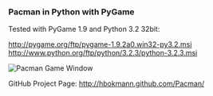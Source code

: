 ### Pacman in Python with PyGame

Tested with PyGame 1.9 and Python 3.2 32bit:

http://pygame.org/ftp/pygame-1.9.2a0.win32-py3.2.msi
http://www.python.org/ftp/python/3.2.3/python-3.2.3.msi

![Pacman Game Window](https://raw.github.com/hbokmann/Pacman/master/images/pacman.jpg)

GitHub Project Page: http://hbokmann.github.com/Pacman/